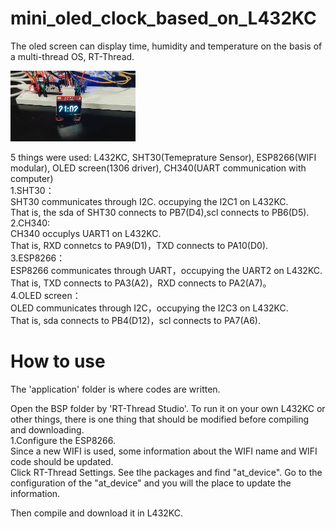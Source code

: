 # mini_oled_clock_based_on_L432KC
The oled screen can display time, humidity and temperature on the basis of a multi-thread OS, RT-Thread.

![image](https://github.com/Charlie839242/mini_oled_clock_based_on_L432KC/blob/main/video/mini_oled_clock.gif)

  5 things were used: L432KC, SHT30(Temeprature Sensor), ESP8266(WIFI modular), OLED screen(1306 driver), CH340(UART communication with computer)  
	1.SHT30：  
		SHT30 communicates through I2C. occupying the I2C1 on L432KC.  
		That is, the sda of SHT30 connects to PB7(D4),scl connects to PB6(D5).  	
	2.CH340:  
		CH340 occuplys UART1 on L432KC.  
		That is, RXD connetcs to PA9(D1)，TXD connects to PA10(D0).  
	3.ESP8266：  
		ESP8266 communicates through UART，occupying the UART2 on L432KC.  
		That is, TXD connects to PA3(A2)，RXD connects to PA2(A7)。  
	4.OLED screen：  
		OLED communicates through I2C，occupying the I2C3 on L432KC.  
		That is, sda connects to PB4(D12)，scl connects to PA7(A6).  
    
# How to use
  The 'application' folder is where codes are written.
  
  Open the BSP folder by 'RT-Thread Studio'. To run it on your own L432KC or other things, there is one thing that should be modified before compiling and downloading.  
    1.Configure the ESP8266.  
      Since a new WIFI is used, some information about the WIFI name and WIFI code should be updated.  
      Click RT-Thread Settings. See tlhe packages and find "at_device". Go to the configuration of the "at_device" and you will the place to update the information.  
      
  Then compile and download it in L432KC.
  
